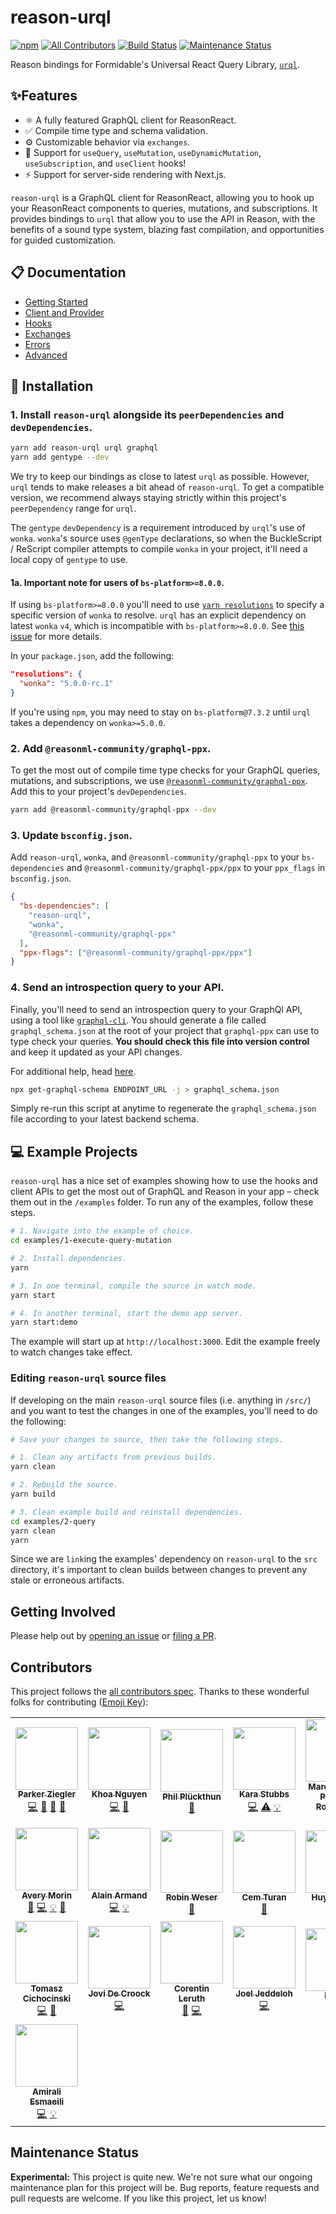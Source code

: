 # reason-urql

[![npm](https://img.shields.io/npm/v/reason-urql.svg)](https://www.npmjs.com/package/reason-urql)
[![All Contributors](https://img.shields.io/badge/all_contributors-19-orange.svg)](#contributors)
[![Build Status](https://travis-ci.com/FormidableLabs/reason-urql.svg?branch=master)](https://travis-ci.com/FormidableLabs/reason-urql)
[![Maintenance Status][maintenance-image]](#maintenance-status)

Reason bindings for Formidable's Universal React Query Library, [`urql`](https://github.com/FormidableLabs/urql).

## ✨Features

- ⚛️ A fully featured GraphQL client for ReasonReact.
- ✅ Compile time type and schema validation.
- ⚙️ Customizable behavior via `exchanges`.
- 🎣 Support for `useQuery`, `useMutation`, `useDynamicMutation`, `useSubscription`, and `useClient` hooks!
- ⚡ Support for server-side rendering with Next.js.

`reason-urql` is a GraphQL client for ReasonReact, allowing you to hook up your ReasonReact components to queries, mutations, and subscriptions. It provides bindings to `urql` that allow you to use the API in Reason, with the benefits of a sound type system, blazing fast compilation, and opportunities for guided customization.

## 📋 Documentation

- [Getting Started](/docs/getting-started.md)
- [Client and Provider](/docs/client-and-provider.md)
- [Hooks](/docs/hooks.md)
- [Exchanges](/docs/exchanges.md)
- [Errors](/docs/error.md)
- [Advanced](/docs/advanced.md)

## 💾 Installation

### 1. Install `reason-urql` alongside its `peerDependencies` and `devDependencies`.

```sh
yarn add reason-urql urql graphql
yarn add gentype --dev
```

We try to keep our bindings as close to latest `urql` as possible. However, `urql` tends to make releases a bit ahead of `reason-urql`. To get a compatible version, we recommend always staying strictly within this project's `peerDependency` range for `urql`.

The `gentype` `devDependency` is a requirement introduced by `urql`'s use of `wonka`. `wonka`'s source uses `@genType` declarations, so when the BuckleScript / ReScript compiler attempts to compile `wonka` in your project, it'll need a local copy of `gentype` to use.

#### 1a. **Important note for users of `bs-platform>=8.0.0`**.

If using `bs-platform>=8.0.0` you'll need to use [`yarn resolutions`](https://classic.yarnpkg.com/en/docs/selective-version-resolutions/) to specify a specific version of `wonka` to resolve. `urql` has an explicit dependency on latest `wonka` `v4`, which is incompatible with `bs-platform>=8.0.0`. See [this issue](https://github.com/kitten/wonka/issues/85) for more details.

In your `package.json`, add the following:

```json
"resolutions": {
  "wonka": "5.0.0-rc.1"
}
```

If you're using `npm`, you may need to stay on `bs-platform@7.3.2` until `urql` takes a dependency on `wonka>=5.0.0`.

### 2. Add `@reasonml-community/graphql-ppx`.

To get the most out of compile time type checks for your GraphQL queries, mutations, and subscriptions, we use [`@reasonml-community/graphql-ppx`](https://github.com/reasonml-community/graphql-ppx). Add this to your project's `devDependencies`.

```sh
yarn add @reasonml-community/graphql-ppx --dev
```

### 3. Update `bsconfig.json`.

Add `reason-urql`, `wonka`, and `@reasonml-community/graphql-ppx` to your `bs-dependencies` and `@reasonml-community/graphql-ppx/ppx` to your `ppx_flags` in `bsconfig.json`.

```json
{
  "bs-dependencies": [
    "reason-urql",
    "wonka",
    "@reasonml-community/graphql-ppx"
  ],
  "ppx-flags": ["@reasonml-community/graphql-ppx/ppx"]
}
```

### 4. Send an introspection query to your API.

Finally, you'll need to send an introspection query to your GraphQl API, using a tool like [`graphql-cli`](https://github.com/Urigo/graphql-cli/). You should generate a file called `graphql_schema.json` at the root of your project that `graphql-ppx` can use to type check your queries. **You should check this file into version control** and keep it updated as your API changes.

For additional help, head [here](https://github.com/reasonml-community/graphql-ppx#schema).

```sh
npx get-graphql-schema ENDPOINT_URL -j > graphql_schema.json
```

Simply re-run this script at anytime to regenerate the `graphql_schema.json` file according to your latest backend schema.

## 💻 Example Projects

`reason-urql` has a nice set of examples showing how to use the hooks and client APIs to get the most out of GraphQL and Reason in your app – check them out in the `/examples` folder. To run any of the examples, follow these steps.

```sh
# 1. Navigate into the example of choice.
cd examples/1-execute-query-mutation

# 2. Install dependencies.
yarn

# 3. In one terminal, compile the source in watch mode.
yarn start

# 4. In another terminal, start the demo app server.
yarn start:demo
```

The example will start up at `http://localhost:3000`. Edit the example freely to watch changes take effect.

### Editing `reason-urql` source files

If developing on the main `reason-urql` source files (i.e. anything in `/src/`) and you want to test the changes in one of the examples, you'll need to do the following:

```sh
# Save your changes to source, then take the following steps.

# 1. Clean any artifacts from previous builds.
yarn clean

# 2. Rebuild the source.
yarn build

# 3. Clean example build and reinstall dependencies.
cd examples/2-query
yarn clean
yarn
```

Since we are `link`ing the examples' dependency on `reason-urql` to the `src` directory, it's important to clean builds between changes to prevent any stale or erroneous artifacts.

## Getting Involved

Please help out by [opening an issue](https://github.com/FormidableLabs/reason-urql/issues) or [filing a PR](https://github.com/FormidableLabs/reason-urql/pulls).

## Contributors

This project follows the [all contributors spec](https://github.com/kentcdodds/all-contributors). Thanks to these wonderful folks for contributing ([Emoji Key](https://github.com/kentcdodds/all-contributors#emoji-key)):

<!-- ALL-CONTRIBUTORS-LIST:START - Do not remove or modify this section -->
<!-- prettier-ignore-start -->
<!-- markdownlint-disable -->
<table>
  <tr>
    <td align="center"><a href="http://parkerziegler.com/"><img src="https://avatars0.githubusercontent.com/u/19421190?v=4" width="100px;" alt=""/><br /><sub><b>Parker Ziegler</b></sub></a><br /><a href="https://github.com/FormidableLabs/reason-urql/commits?author=parkerziegler" title="Code">💻</a> <a href="https://github.com/FormidableLabs/reason-urql/commits?author=parkerziegler" title="Documentation">📖</a> <a href="https://github.com/FormidableLabs/reason-urql/pulls?q=is%3Apr+reviewed-by%3Aparkerziegler" title="Reviewed Pull Requests">👀</a> <a href="#ideas-parkerziegler" title="Ideas, Planning, & Feedback">🤔</a></td>
    <td align="center"><a href="https://khoanguyen.me"><img src="https://avatars2.githubusercontent.com/u/3049054?v=4" width="100px;" alt=""/><br /><sub><b>Khoa Nguyen</b></sub></a><br /><a href="https://github.com/FormidableLabs/reason-urql/commits?author=thangngoc89" title="Code">💻</a> <a href="https://github.com/FormidableLabs/reason-urql/commits?author=thangngoc89" title="Documentation">📖</a></td>
    <td align="center"><a href="https://twitter.com/_philpl"><img src="https://avatars0.githubusercontent.com/u/2041385?v=4" width="100px;" alt=""/><br /><sub><b>Phil Plückthun</b></sub></a><br /><a href="#ideas-kitten" title="Ideas, Planning, & Feedback">🤔</a></td>
    <td align="center"><a href="https://github.com/kiraarghy"><img src="https://avatars2.githubusercontent.com/u/21056165?v=4" width="100px;" alt=""/><br /><sub><b>Kara Stubbs</b></sub></a><br /><a href="https://github.com/FormidableLabs/reason-urql/commits?author=kiraarghy" title="Code">💻</a> <a href="https://github.com/FormidableLabs/reason-urql/commits?author=kiraarghy" title="Tests">⚠️</a> <a href="#example-kiraarghy" title="Examples">💡</a></td>
    <td align="center"><a href="https://github.com/oddlyfunctional"><img src="https://avatars1.githubusercontent.com/u/565635?v=4" width="100px;" alt=""/><br /><sub><b>Marcos Felipe Pimenta Rodrigues</b></sub></a><br /><a href="https://github.com/FormidableLabs/reason-urql/commits?author=oddlyfunctional" title="Documentation">📖</a></td>
    <td align="center"><a href="https://github.com/gugahoa"><img src="https://avatars2.githubusercontent.com/u/1438470?v=4" width="100px;" alt=""/><br /><sub><b>Gustavo Aguiar</b></sub></a><br /><a href="https://github.com/FormidableLabs/reason-urql/commits?author=gugahoa" title="Code">💻</a> <a href="#example-gugahoa" title="Examples">💡</a></td>
  </tr>
  <tr>
    <td align="center"><a href="https://github.com/Schmavery"><img src="https://avatars1.githubusercontent.com/u/2154522?v=4" width="100px;" alt=""/><br /><sub><b>Avery Morin</b></sub></a><br /><a href="#ideas-Schmavery" title="Ideas, Planning, & Feedback">🤔</a> <a href="https://github.com/FormidableLabs/reason-urql/commits?author=Schmavery" title="Code">💻</a> <a href="#example-Schmavery" title="Examples">💡</a> <a href="https://github.com/FormidableLabs/reason-urql/commits?author=Schmavery" title="Documentation">📖</a></td>
    <td align="center"><a href="https://medium.com/@idkjs"><img src="https://avatars1.githubusercontent.com/u/2370391?v=4" width="100px;" alt=""/><br /><sub><b>Alain Armand</b></sub></a><br /><a href="https://github.com/FormidableLabs/reason-urql/commits?author=idkjs" title="Code">💻</a> <a href="#example-idkjs" title="Examples">💡</a></td>
    <td align="center"><a href="http://weser.io"><img src="https://avatars0.githubusercontent.com/u/10060928?v=4" width="100px;" alt=""/><br /><sub><b>Robin Weser</b></sub></a><br /><a href="https://github.com/FormidableLabs/reason-urql/commits?author=robinweser" title="Documentation">📖</a></td>
    <td align="center"><a href="https://ce.ms"><img src="https://avatars3.githubusercontent.com/u/959142?v=4" width="100px;" alt=""/><br /><sub><b>Cem Turan</b></sub></a><br /><a href="https://github.com/FormidableLabs/reason-urql/commits?author=cem2ran" title="Documentation">📖</a></td>
    <td align="center"><a href="https://www.huy.dev/"><img src="https://avatars1.githubusercontent.com/u/7352279?v=4" width="100px;" alt=""/><br /><sub><b>Huy Nguyen</b></sub></a><br /><a href="https://github.com/FormidableLabs/reason-urql/commits?author=huy-nguyen" title="Documentation">📖</a></td>
    <td align="center"><a href="http://www.riseos.com"><img src="https://avatars2.githubusercontent.com/u/35296?v=4" width="100px;" alt=""/><br /><sub><b>Sean Grove</b></sub></a><br /><a href="https://github.com/FormidableLabs/reason-urql/commits?author=sgrove" title="Code">💻</a> <a href="#example-sgrove" title="Examples">💡</a> <a href="#ideas-sgrove" title="Ideas, Planning, & Feedback">🤔</a> <a href="https://github.com/FormidableLabs/reason-urql/commits?author=sgrove" title="Documentation">📖</a></td>
  </tr>
  <tr>
    <td align="center"><a href="https://twitter.com/_cichocinski"><img src="https://avatars2.githubusercontent.com/u/9558691?v=4" width="100px;" alt=""/><br /><sub><b>Tomasz Cichocinski</b></sub></a><br /><a href="https://github.com/FormidableLabs/reason-urql/commits?author=baransu" title="Code">💻</a> <a href="https://github.com/FormidableLabs/reason-urql/issues?q=author%3Abaransu" title="Bug reports">🐛</a></td>
    <td align="center"><a href="https://www.jovidecroock.com/"><img src="https://avatars3.githubusercontent.com/u/17125876?v=4" width="100px;" alt=""/><br /><sub><b>Jovi De Croock</b></sub></a><br /><a href="https://github.com/FormidableLabs/reason-urql/commits?author=JoviDeCroock" title="Code">💻</a></td>
    <td align="center"><a href="https://github.com/tatchi"><img src="https://avatars2.githubusercontent.com/u/5595092?v=4" width="100px;" alt=""/><br /><sub><b>Corentin Leruth</b></sub></a><br /><a href="https://github.com/FormidableLabs/reason-urql/commits?author=tatchi" title="Documentation">📖</a> <a href="https://github.com/FormidableLabs/reason-urql/commits?author=tatchi" title="Code">💻</a></td>
    <td align="center"><a href="https://github.com/jeddeloh"><img src="https://avatars3.githubusercontent.com/u/1131723?v=4" width="100px;" alt=""/><br /><sub><b>Joel Jeddeloh</b></sub></a><br /><a href="https://github.com/FormidableLabs/reason-urql/commits?author=jeddeloh" title="Code">💻</a></td>
    <td align="center"><a href="https://github.com/hulufei"><img src="https://avatars0.githubusercontent.com/u/261677?v=4" width="100px;" alt=""/><br /><sub><b>hui.liu</b></sub></a><br /><a href="https://github.com/FormidableLabs/reason-urql/commits?author=hulufei" title="Documentation">📖</a></td>
    <td align="center"><a href="https://github.com/gaku-sei"><img src="https://avatars0.githubusercontent.com/u/3982371?v=4" width="100px;" alt=""/><br /><sub><b>Kévin Combriat</b></sub></a><br /><a href="https://github.com/FormidableLabs/reason-urql/commits?author=gaku-sei" title="Code">💻</a> <a href="https://github.com/FormidableLabs/reason-urql/issues?q=author%3Agaku-sei" title="Bug reports">🐛</a> <a href="#ideas-gaku-sei" title="Ideas, Planning, & Feedback">🤔</a></td>
  </tr>
  <tr>
    <td align="center"><a href="http://amiralies.github.io"><img src="https://avatars3.githubusercontent.com/u/13261088?v=4" width="100px;" alt=""/><br /><sub><b>Amirali Esmaeili</b></sub></a><br /><a href="https://github.com/FormidableLabs/reason-urql/commits?author=amiralies" title="Code">💻</a> <a href="#example-amiralies" title="Examples">💡</a></td>
  </tr>
</table>

<!-- markdownlint-enable -->
<!-- prettier-ignore-end -->

<!-- ALL-CONTRIBUTORS-LIST:END -->

## Maintenance Status

**Experimental:** This project is quite new. We're not sure what our ongoing maintenance plan for this project will be. Bug reports, feature requests and pull requests are welcome. If you like this project, let us know!

[maintenance-image]: https://img.shields.io/badge/maintenance-experimental-blueviolet.svg
